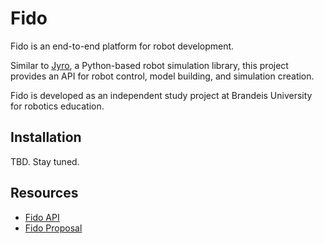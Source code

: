 # Fido

Fido is an end-to-end platform for robot development.

Similar to [Jyro](https://github.com/Calysto/jyro), a Python-based robot simulation library, this project provides an API for robot control, model building, and simulation creation.

Fido is developed as an independent study project at Brandeis University for robotics education.

## Installation

TBD. Stay tuned.

## Resources

- [Fido API]()
- [Fido Proposal]()
